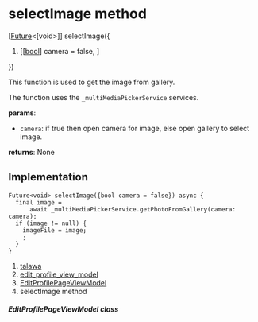
<div>

# selectImage method

</div>


[[Future](https://api.flutter.dev/flutter/dart-core/Future-class.html)\<[void\>]]
selectImage({

1.  [[[bool](https://api.flutter.dev/flutter/dart-core/bool-class.html)]
    camera = false,
    ]

})



This function is used to get the image from gallery.

The function uses the `_multiMediaPickerService` services.

**params**:

-   `camera`: if true then open camera for image, else open gallery to
    select image.

**returns**: None



## Implementation

``` language-dart
Future<void> selectImage({bool camera = false}) async {
  final image =
      await _multiMediaPickerService.getPhotoFromGallery(camera: camera);
  if (image != null) {
    imageFile = image;
    ;
  }
}
```







1.  [talawa](../../index.html)
2.  [edit_profile_view_model](../../view_model_after_auth_view_models_profile_view_models_edit_profile_view_model/)
3.  [EditProfilePageViewModel](../../view_model_after_auth_view_models_profile_view_models_edit_profile_view_model/EditProfilePageViewModel-class.html)
4.  selectImage method

##### EditProfilePageViewModel class







